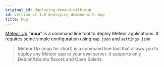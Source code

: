 ```yaml
---
original_id: deploying-demand-with-mup
id: version-v1.1.0-deploying-demand-with-mup
title: Mup
---
```

    
[Meteor Up](https://github.com/kadirahq/meteor-up) "**mup**" is a command line tool to deploy Meteor applications. It requires some simple configuration using `mup.json` and `settings.json`

> Meteor Up (mup for short) is a command line tool that allows you to deploy any Meteor app to your own server. It supports only Debian/Ubuntu flavors and Open Solaris.
